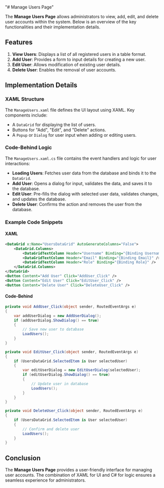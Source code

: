 "# Manage Users Page"

The **Manage Users Page** allows administrators to view, add, edit, and delete user accounts within the system. Below is an overview of the key functionalities and their implementation details.

## Features

1. **View Users**: Displays a list of all registered users in a table format.
2. **Add User**: Provides a form to input details for creating a new user.
3. **Edit User**: Allows modification of existing user details.
4. **Delete User**: Enables the removal of user accounts.

## Implementation Details

### XAML Structure

The `ManageUsers.xaml` file defines the UI layout using XAML. Key components include:
- A `DataGrid` for displaying the list of users.
- Buttons for "Add", "Edit", and "Delete" actions.
- A `Popup` or `Dialog` for user input when adding or editing users.

### Code-Behind Logic

The `ManageUsers.xaml.cs` file contains the event handlers and logic for user interactions:
- **Loading Users**: Fetches user data from the database and binds it to the `DataGrid`.
- **Add User**: Opens a dialog for input, validates the data, and saves it to the database.
- **Edit User**: Pre-fills the dialog with selected user data, validates changes, and updates the database.
- **Delete User**: Confirms the action and removes the user from the database.

### Example Code Snippets

#### XAML
```xml
<DataGrid x:Name="UsersDataGrid" AutoGenerateColumns="False">
    <DataGrid.Columns>
        <DataGridTextColumn Header="Username" Binding="{Binding Username}" />
        <DataGridTextColumn Header="Email" Binding="{Binding Email}" />
        <DataGridTextColumn Header="Role" Binding="{Binding Role}" />
    </DataGrid.Columns>
</DataGrid>
<Button Content="Add User" Click="AddUser_Click" />
<Button Content="Edit User" Click="EditUser_Click" />
<Button Content="Delete User" Click="DeleteUser_Click" />
```

#### Code-Behind
```csharp
private void AddUser_Click(object sender, RoutedEventArgs e)
{
    var addUserDialog = new AddUserDialog();
    if (addUserDialog.ShowDialog() == true)
    {
        // Save new user to database
        LoadUsers();
    }
}

private void EditUser_Click(object sender, RoutedEventArgs e)
{
    if (UsersDataGrid.SelectedItem is User selectedUser)
    {
        var editUserDialog = new EditUserDialog(selectedUser);
        if (editUserDialog.ShowDialog() == true)
        {
            // Update user in database
            LoadUsers();
        }
    }
}

private void DeleteUser_Click(object sender, RoutedEventArgs e)
{
    if (UsersDataGrid.SelectedItem is User selectedUser)
    {
        // Confirm and delete user
        LoadUsers();
    }
}
```

## Conclusion

The **Manage Users Page** provides a user-friendly interface for managing user accounts. The combination of XAML for UI and C# for logic ensures a seamless experience for administrators.

